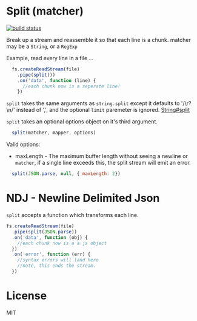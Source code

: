 # Split (matcher)

[![build status](https://secure.travis-ci.org/dominictarr/split.png)](http://travis-ci.org/dominictarr/split)

Break up a stream and reassemble it so that each line is a chunk. matcher may be a `String`, or a `RegExp` 

Example, read every line in a file ...

``` js
  fs.createReadStream(file)
    .pipe(split())
    .on('data', function (line) {
      //each chunk now is a seperate line!
    })

```

`split` takes the same arguments as `string.split` except it defaults to '/\r?\n/' instead of ',', and the optional `limit` paremeter is ignored.
[String#split](https://developer.mozilla.org/en/JavaScript/Reference/Global_Objects/String/split)

`split` takes an optional options object on it's third argument.

``` js
  split(matcher, mapper, options)
```

Valid options:

* maxLength - The maximum buffer length without seeing a newline or `matcher`,
  if a single line exceeds this, the split stream will emit an error.

``` js
  split(JSON.parse, null, { maxLength: 2})
```

# NDJ - Newline Delimited Json

`split` accepts a function which transforms each line.

``` js
fs.createReadStream(file)
  .pipe(split(JSON.parse))
  .on('data', function (obj) {
    //each chunk now is a a js object
  })
  .on('error', function (err) {
    //syntax errors will land here
    //note, this ends the stream.
  })
```

# License

MIT
